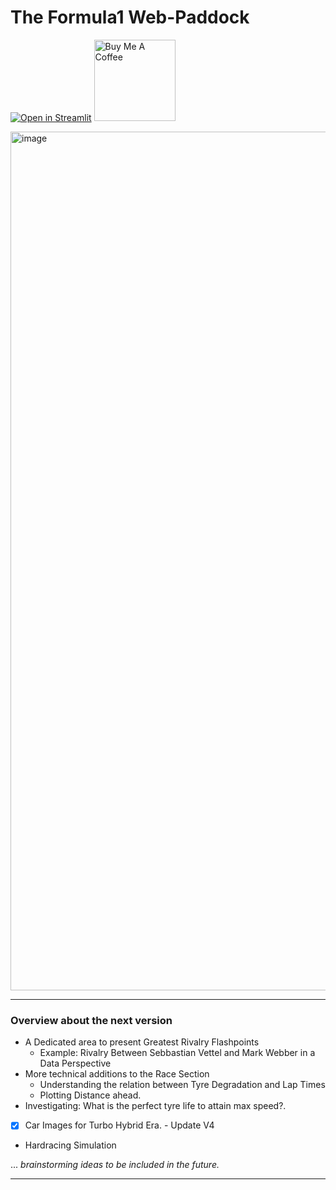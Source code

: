 # The Formula1 Web-Paddock

[![Open in Streamlit](https://static.streamlit.io/badges/streamlit_badge_black_white.svg)](https://share.streamlit.io/r0han99/formula1-web-paddock/main/app.py) <a href="https://www.buymeacoffee.com/r0han" target="_blank"><img src="https://cdn.buymeacoffee.com/buttons/v2/default-yellow.png" alt="Buy Me A Coffee" style="height: 30 px;width: 130px;" ></a>

<img width="1374" alt="image" src="https://user-images.githubusercontent.com/45916202/174455523-f07a40b1-d898-45f8-878f-1fcf8547ac59.png">

---

### Overview about the next version

- A Dedicated area to present Greatest Rivalry Flashpoints 
  - Example: Rivalry Between Sebbastian Vettel and Mark Webber in a Data Perspective
- More technical additions to the Race Section
  - Understanding the relation between Tyre Degradation and Lap Times 
  - Plotting Distance ahead. 
- Investigating: What is the perfect tyre life to attain max speed?.
- [x] Car Images for Turbo Hybrid Era. - Update V4
- Hardracing Simulation

... *brainstorming ideas to be included in the future.*

---

